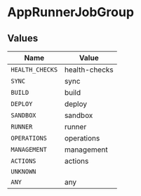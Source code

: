 # AppRunnerJobGroup


## Values

| Name            | Value           |
| --------------- | --------------- |
| `HEALTH_CHECKS` | health-checks   |
| `SYNC`          | sync            |
| `BUILD`         | build           |
| `DEPLOY`        | deploy          |
| `SANDBOX`       | sandbox         |
| `RUNNER`        | runner          |
| `OPERATIONS`    | operations      |
| `MANAGEMENT`    | management      |
| `ACTIONS`       | actions         |
| `UNKNOWN`       |                 |
| `ANY`           | any             |
